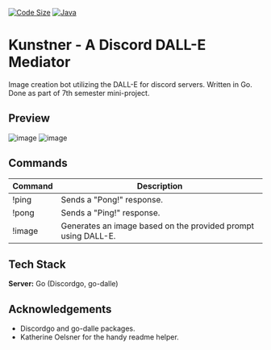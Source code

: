 [![Code Size](https://img.shields.io/github/languages/code-size/karthikbanjan/Kunstner?label=Code%20Size)]() 
[![Java](https://img.shields.io/github/languages/top/karthikbanjan/Kunstner)]()

# Kunstner - A Discord DALL-E Mediator
Image creation bot utilizing the DALL-E for discord servers. Written in Go. Done as part of 7th semester mini-project.

## Preview

![image](https://user-images.githubusercontent.com/92287364/210418856-b4eb4b60-f013-4be5-b197-81d014fc575c.png)
![image](https://user-images.githubusercontent.com/92287364/210418887-98d324b7-1256-438c-8b6b-fa89c79e4f54.png)

## Commands

| Command | Description |
|---------|-------------|
| !ping   | Sends a "Pong!" response. |
| !pong   | Sends a "Ping!" response. |
| !image  | Generates an image based on the provided prompt using DALL-E. |

## Tech Stack

**Server:** Go (Discordgo, go-dalle)


## Acknowledgements

 - Discordgo and go-dalle packages.
 - Katherine Oelsner for the handy readme helper.

